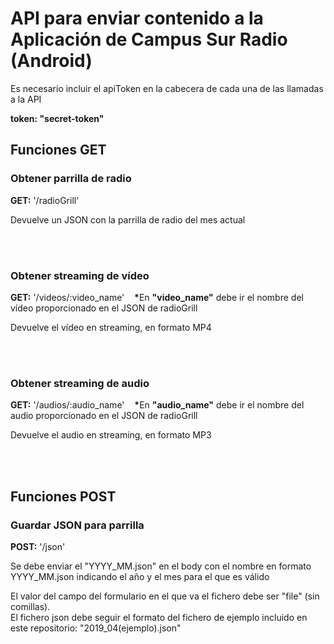 <h1>API para enviar contenido a la Aplicación de Campus Sur Radio (Android)</h1>
<p> Es necesario incluir el apiToken en la cabecera de cada una de las llamadas a la API</p>
<p><b>token: "secret-token"</b></p>

<h2>Funciones GET</h2>
<h3>Obtener parrilla de radio</h3>
<p> <b>GET:</b> '/radioGrill' </p>
<p> Devuelve un JSON con la parrilla de radio del mes actual </p>
<br><br>

<h3>Obtener streaming de vídeo</h3>
<p> <b>GET:</b> '/videos/:video_name'&nbsp;&nbsp;&nbsp;
<b>*</b>En <b>"video_name"</b> debe ir el nombre del vídeo proporcionado en el JSON de radioGrill</p>
<p> Devuelve el vídeo en streaming, en formato MP4 </p>
<br><br>

<h3>Obtener streaming de audio</h3>
<p> <b>GET:</b> '/audios/:audio_name'&nbsp;&nbsp;&nbsp;
<b>*</b>En <b>"audio_name"</b> debe ir el nombre del audio proporcionado en el JSON de radioGrill</p>
<p> Devuelve el audio en streaming, en formato MP3 </p>
<br><br>

<h2>Funciones POST</h2>
<h3>Guardar JSON para parrilla</h3>
<p> <b>POST:</b> '/json' </p>
<p>Se debe enviar el "YYYY_MM.json" en el body con el nombre en formato YYYY_MM.json indicando el año y el mes para el que es válido</p>
<p>El valor del campo del formulario en el que va el fichero debe ser "file" (sin comillas). <br>El fichero json debe seguir el formato del fichero de ejemplo incluido en este repositorio: "2019_04(ejemplo).json"</p>
<br><br>
